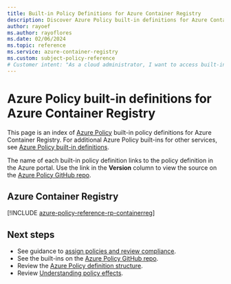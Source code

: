 ```yaml
---
title: Built-in Policy Definitions for Azure Container Registry
description: Discover Azure Policy built-in definitions for Azure Container Registry. This list provides common approaches to manage and secure your Azure resources.
author: rayoef
ms.author: rayoflores
ms.date: 02/06/2024
ms.topic: reference
ms.service: azure-container-registry
ms.custom: subject-policy-reference
# Customer intent: "As a cloud administrator, I want to access built-in policy definitions for Azure Container Registry, so that I can effectively manage and secure Azure resources in my organization."
---
```

# Azure Policy built-in definitions for Azure Container Registry

This page is an index of [Azure Policy](/azure/governance/policy/overview) built-in policy
definitions for Azure Container Registry. For additional Azure Policy built-ins for other services,
see [Azure Policy built-in definitions](/azure/governance/policy/samples/built-in-policies).

The name of each built-in policy definition links to the policy definition in the Azure portal. Use
the link in the **Version** column to view the source on the
[Azure Policy GitHub repo](https://github.com/Azure/azure-policy).

## Azure Container Registry

[!INCLUDE [azure-policy-reference-rp-containerreg](~/azure-policy-autogen-docs/includes/policy/reference/byrp/microsoft.containerregistry.md)]

## Next steps

- See guidance to [assign policies and review compliance](container-registry-azure-policy.md).
- See the built-ins on the [Azure Policy GitHub repo](https://github.com/Azure/azure-policy).
- Review the [Azure Policy definition structure](/azure/governance/policy/concepts/definition-structure).
- Review [Understanding policy effects](/azure/governance/policy/concepts/effects).
